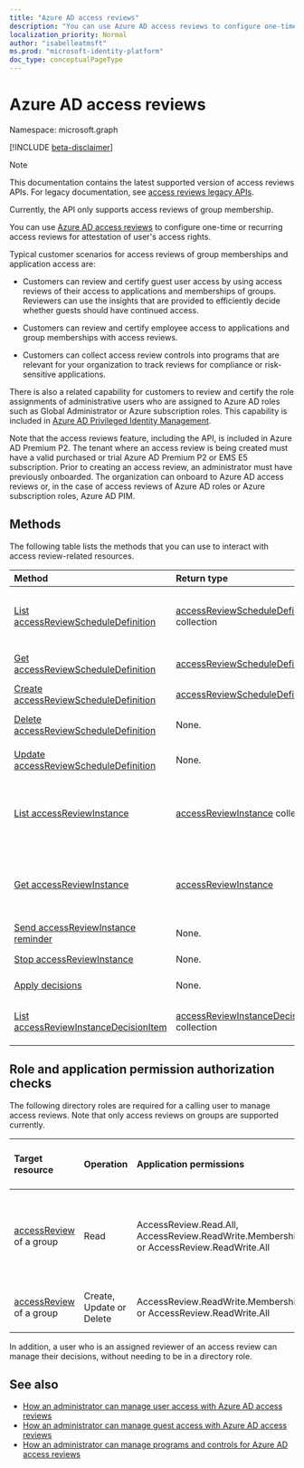 ```yaml
---
title: "Azure AD access reviews"
description: "You can use Azure AD access reviews to configure one-time or recurring access reviews for attestation of user's access rights."
localization_priority: Normal
author: "isabelleatmsft"
ms.prod: "microsoft-identity-platform"
doc_type: conceptualPageType
---
```


# Azure AD access reviews

Namespace: microsoft.graph

[!INCLUDE [beta-disclaimer](../../includes/beta-disclaimer.md)]

>[!NOTE]
>This documentation contains the latest supported version of access reviews APIs. For legacy documentation, see [access reviews legacy APIs](accessreviews-root.md).
>
>Currently, the API only supports access reviews of group membership.

You can use [Azure AD access reviews](/azure/active-directory/active-directory-azure-ad-controls-access-reviews-overview) to configure one-time or recurring access reviews for attestation of user's access rights.

Typical customer scenarios for access reviews of group memberships and application access are:

- Customers can review and certify guest user access by using access reviews of their access to applications and memberships of groups. Reviewers can use the insights that are provided to efficiently decide whether guests should have continued access.

- Customers can review and certify employee access to applications and group memberships with access reviews.

- Customers can collect access review controls into programs that are relevant for your organization to track reviews for compliance or risk-sensitive applications.

There is also a related capability for customers to review and certify the role assignments of administrative users who are assigned to Azure AD roles such as Global Administrator or Azure subscription roles.  This capability is included in [Azure AD Privileged Identity Management](privilegedidentitymanagement-root.md).

Note that the access reviews feature, including the API, is included in Azure AD Premium P2.  The tenant where an access review is being created must have a valid purchased or trial Azure AD Premium P2 or EMS E5 subscription.
Prior to creating an access review, an administrator must have previously onboarded. The organization can onboard to Azure AD access reviews or, in the case of access reviews of Azure AD roles or Azure subscription roles, Azure AD PIM.


## Methods

The following table lists the methods that you can use to interact with access review-related resources.

| Method		   | Return type	|Description|
|:---------------|:--------|:----------|
|[List accessReviewScheduleDefinition](../api/accessreviewscheduledefinition-list.md) | [accessReviewScheduleDefinition](accessreviewscheduledefinition.md) collection | Lists every `accessReviewScheduleDefinition`. Does not include associated `accessReviewInstance` instances in listings. |
|[Get accessReviewScheduleDefinition](../api/accessreviewscheduledefinition-get.md) | [accessReviewScheduleDefinition](accessreviewscheduledefinition.md) | Get an `accessReviewScheduleDefinition` with a specified id. |
|[Create accessReviewScheduleDefinition](../api/accessreviewscheduledefinition-create.md) | [accessReviewScheduleDefinition](accessreviewscheduledefinition.md) | Create a new `accessReviewScheduleDefinition`. |
|[Delete accessReviewScheduleDefinition](../api/accessreviewscheduledefinition-delete.md) | None. | Delete an `accessReviewScheduleDefinition` with a specified ID. |
|[Update accessReviewScheduleDefinition](../api/accessreviewscheduledefinition-update.md) | None. | Update properties of an `accessReviewScheduleDefinition` with a specified ID. |
|[List accessReviewInstance](../api/accessreviewinstance-list.md) | [accessReviewInstance](accessreviewinstance.md) collection | Lists every `accessReviewInstance` for a specific `accessReviewScheduleDefinition`. Does not include associated `accessReviewInstanceDecisionItem`s in listings. |
|[Get accessReviewInstance](../api/accessreviewinstance-get.md) | [accessReviewInstance](accessreviewinstance.md) | Returns `accessReviewInstance` for an `accessReviewScheduleDefinition`. Does not include associated `accessReviewInstanceDecisionItem`s in object. |
|[Send accessReviewInstance reminder](../api/accessreviewinstance-sendreminder.md) | None. | Send a reminder to the reviewers of an `accessReviewInstance`. |
|[Stop accessReviewInstance](../api/accessreviewinstance-stop.md) | None. | Manually stop an `accessReviewInstance`. |
|[Apply decisions](../api/accessreviewinstance-applydecisions.md) | None. | Manually apply decision on an `accessReviewInstance`. |
|[List accessReviewInstanceDecisionItem](../api/accessreviewinstancedecisionitem-list.md) | [accessReviewInstanceDecisionItem](accessreviewinstancedecisionitem.md) collection | Lists every `accessReviewInstanceDecisionItem` for a specific `accessReviewInstance`. |

## Role and application permission authorization checks

The following directory roles are required for a calling user to manage access reviews. Note that only access reviews on groups are supported currently.

| Target resource | Operation | Application permissions | Required directory role of the calling user |
|:----------------|:------------------|:------------|:--------------------------------------------|
|[accessReview](accessreview.md) of a group | Read | AccessReview.Read.All, AccessReview.ReadWrite.Membership or AccessReview.ReadWrite.All | Global Administrator, Security Administrator, Security Reader or User Administrator |
|[accessReview](accessreview.md) of a group | Create, Update or Delete | AccessReview.ReadWrite.Membership or AccessReview.ReadWrite.All | Global Administrator or User Administrator |

In addition, a user who is an assigned reviewer of an access review can manage their decisions, without needing to be in a directory role.

## See also

- [How an administrator can manage user access with Azure AD access reviews](/azure/active-directory/active-directory-azure-ad-controls-manage-user-access-with-access-reviews)
- [How an administrator can manage guest access with Azure AD access reviews](/azure/active-directory/active-directory-azure-ad-controls-manage-guest-access-with-access-reviews)
- [How an administrator can manage programs and controls for Azure AD access reviews](/azure/active-directory/active-directory-azure-ad-controls-manage-programs-controls)


<!--
{
  "type": "#page.annotation",
  "description": "Service root",
  "keywords": "",
  "section": "documentation",
  "tocPath": "",
  "suppressions": []
}
-->


